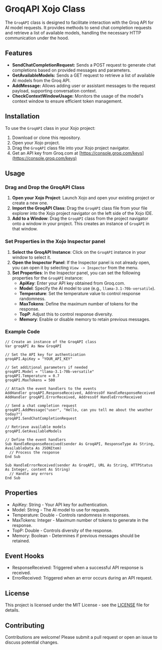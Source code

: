 # GroqAPI Xojo Class

The `GroqAPI` class is designed to facilitate interaction with the Groq API for AI model requests. It provides methods to send chat completion requests and retrieve a list of available models, handling the necessary HTTP communication under the hood.

## Features

- **SendChatCompletionRequest:** Sends a POST request to generate chat completions based on provided messages and parameters.
- **GetAvailableModels:** Sends a GET request to retrieve a list of available AI models from the Groq API.
- **AddMessage:** Allows adding user or assistant messages to the request payload, supporting conversation context.
- **CheckContextWindowUsage:** Monitors the usage of the model's context window to ensure efficient token management.

## Installation

To use the `GroqAPI` class in your Xojo project:

1. Download or clone this repository.
2. Open your Xojo project.
3. Drag the `GroqAPI` class file into your Xojo project navigator.
4. Get an API key from Groq.com at [https://console.groq.com/keys](https://console.groq.com/keys)

## Usage

### Drag and Drop the GroqAPI Class

1. **Open your Xojo Project**: Launch Xojo and open your existing project or create a new one.
2. **Import the GroqAPI Class**: Drag the `GroqAPI` class file from your file explorer into the Xojo project navigator on the left side of the Xojo IDE.
3. **Add to a Window**: Drag the `GroqAPI` class from the project navigator onto a window in your project. This creates an instance of `GroqAPI` in that window.

### Set Properties in the Xojo Inspector panel

1. **Select the GroqAPI Instance**: Click on the `GroqAPI` instance in your window to select it.
2. **Open the Inspector Panel**: If the Inspector panel is not already open, you can open it by selecting `View -> Inspector` from the menu.
3. **Set Properties**: In the Inspector panel, you can set the following properties for the `GroqAPI` instance:
   - **ApiKey**: Enter your API key obtained from Groq.com.
   - **Model**: Specify the AI model to use (e.g., `llama-3.1-70b-versatile`).
   - **Temperature**: Set the temperature value to control response randomness.
   - **MaxTokens**: Define the maximum number of tokens for the response.
   - **TopP**: Adjust this to control response diversity.
   - **Memory**: Enable or disable memory to retain previous messages.

### Example Code

```xojo
// Create an instance of the GroqAPI class
Var groqAPI As New GroqAPI

// Set the API key for authentication
groqAPI.ApiKey = "YOUR_API_KEY"

// Set additional parameters if needed
groqAPI.Model = "llama-3.1-70b-versatile"
groqAPI.Temperature = 0.7
groqAPI.MaxTokens = 500

// Attach the event handlers to the events
AddHandler groqAPI.ResponseReceived, AddressOf HandleResponseReceived
AddHandler groqAPI.ErrorReceived, AddressOf HandleErrorReceived

// Send a chat completion request
groqAPI.AddMessage("user", "Hello, can you tell me about the weather today?")
groqAPI.SendChatCompletionRequest

// Retrieve available models
groqAPI.GetAvailableModels

// Define the event handlers
Sub HandleResponseReceived(sender As GroqAPI, ResponseType As String, AvailableData As JSONItem)
  // Process the response
End Sub

Sub HandleErrorReceived(sender As GroqAPI, URL As String, HTTPStatus As Integer, content As String)
  // Handle any errors
End Sub
```

## Properties
- ApiKey: String - Your API key for authentication.
- Model: String - The AI model to use for requests.
- Temperature: Double - Controls randomness in responses.
- MaxTokens: Integer - Maximum number of tokens to generate in the response.
- TopP: Double - Controls diversity of the response.
- Memory: Boolean - Determines if previous messages should be retained.

## Event Hooks
- ResponseReceived: Triggered when a successful API response is received.
- ErrorReceived: Triggered when an error occurs during an API request.

## License
This project is licensed under the MIT License - see the [LICENSE](LICENSE) file for details.

## Contributing
Contributions are welcome! Please submit a pull request or open an issue to discuss potential changes.

